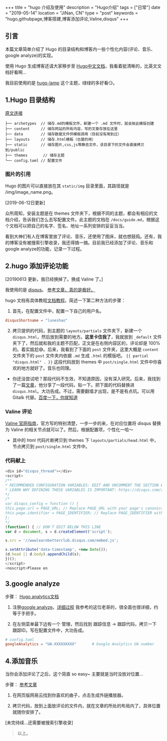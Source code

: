 +++
title = "hugo 介绍及使用"
description = "Hugo介绍"
tags = ["日常"]
date = "2019-05-14"
location = "JiNan, CN"
type = "post"
keywords = "hugo,githubpage,博客搭建,博客添加评论,Valine,disqus"
+++
## 引言

本篇文章简单介绍了 Hugo 的目录结构和博客内一些个性化内容(评论、音乐、google analyze)的实现。

使用 Hugo 生成博客还请大家移步至 [Hugo中文文档](https://www.gohugo.org/)，我看着挺清晰的，比英文文档好看啊...

我目前使用的是 [hugo-lamp](https://themes.gohugo.io/hugo-lamp/) 这个主题，绿绿的多好看😏。

## 1.Hugo 目录结构

[原文连接](https://hgt312.github.io/post/other_note2/)

```
├── archetypes  // 储存.md的模板文件，新建一个 .md 文件时，就会按此模版创建
├── content     // 储存网站的所有内容，写的文章存放在这里
├── data        // 储存数据文件供模板调用（目前没有用到过）
├── layouts     // 储存.html模板（也莫的用）
├── static      // 储存图片,css,js等静态文件，该目录下的文件会直接拷贝到/public
├── themes       // 储存主题
└── config.toml // 配置文件
```

### 图片的引用

Hugo 的图片可以直接放在其 `static/img` 目录里面，其路径就是 /img/image_name.png。

[2019-06-12日更新]

众所周知，安装主题是在 themes 文件夹下，根据不同的主题，都会有相应的文档介绍，告诉我们怎么去写配置文件。此主题的文档在 `/docs/guide.md`，根据这个文档可以把自己的名字、签名、地址一系列安排的妥妥当当。

看到大神们有人在博客里放了评论、音乐，还使用了图床，就也想鼓捣。还有，我的博客没有被搜索引擎收录，我还得搞一搞。目前我已经添加了评论、音乐和 google analyze的功能，记录一下过程。

## 2.hugo 添加评论功能

[20190613 更新，我已经换掉了。换成 Valine 了。]

我使用的是 [disqus](https://disqus.com/)。 [参考文章，真的是极好。](https://www.jianshu.com/p/e68fba58f75c)

hugo 文档有具体教程[文档教程](https://www.gohugo.org/doc/extras/comments/)。简述一下第二种方法的步骤：

1. 首先，在配置文件中，配置一下自己的用户名。

```toml
disqusShortname = "luneshao"
```

2. 拷贝提供的代码，到主题的 `layouts/partials` 文件夹下，新建一个 `disqus.html`，然后放到需要的地方。**这里卡住我了**，我就放到 `_default` 文件夹下了，然后就和我的主题不匹配，正文是在右侧内容区的，评论却是 100% 的。着实尴尬😅。后来，我看到了下面的 `post` 文件夹，这里大概是 `content` 文件夹下的 `post` 文件夹内依据 `.md` 生成 `.html` 的模版吧。 `{{ partial "disqus.html" . }}` 这段代码放到 themes 中 `post/single.html` 文件中你喜欢的地方就好了。音乐也同理。

* 你还没尝试吧？那段代码不生效，不知道原因，没有深入研究。后来，我找到了一篇[文章](https://blog.csdn.net/justheretobe/article/details/51622101)，他分享了一段代码，贴一下。把下面的代码替换进 `disqus.html`。大功告成。不过，需要翻墙才出现，是不是有点坑。可以用 Gitalk 代替。[百度一下，你就知道](www.baidu.com)

### Valine 评论

[Valine 官网指南](https://valine.js.org/quickstart.html)，官方写的特别清楚，一步一步的来，在对应位置将 disqus 替换为 Valine 的相关节点就可以了。然后，根据配置项，个性化一哈～

* 其中的 html 代码片断拷贝到 themes 下 `layouts/partials/head.html` 中，节点拷贝到 `post/single.html` 文件中。

### 代码献上
```js
<div id="disqus_thread"></div>
<script>
/**
* RECOMMENDED CONFIGURATION VARIABLES: EDIT AND UNCOMMENT THE SECTION BELOW TO INSERT DYNAMIC VALUES FROM YOUR PLATFORM OR CMS.
* LEARN WHY DEFINING THESE VARIABLES IS IMPORTANT: https://disqus.com/admin/universalcode/#configuration-variables
*/
/*
var disqus_config = function () {
this.page.url = PAGE_URL; // Replace PAGE_URL with your page's canonical URL variable
this.page.identifier = PAGE_IDENTIFIER; // Replace PAGE_IDENTIFIER with your page's unique identifier variable
};
*/
(function() { // DON'T EDIT BELOW THIS LINE
var d = document, s = d.createElement('script');

s.src = '//wwwlearnbetterclub.disqus.com/embed.js';

s.setAttribute('data-timestamp', +new Date());
(d.head || d.body).appendChild(s);
})();
</script>
<noscript>Please en
```

## 3.google analyze

步骤： [Hugo analytics文档](https://www.gohugo.org/doc/extras/analytics/)

1. 注册[google analyze](https://analytics.google.com/analytics/web/)。[详细过程](https://zh.wikihow.com/%E4%BD%BF%E7%94%A8%E8%B0%B7%E6%AD%8C%E5%88%86%E6%9E%90%E7%BD%91%E7%AB%99) 我参考的这位老哥的，很全面也很详细，约等于手把手。

2. 在左侧菜单最下边有一个 管理，然后找到 跟踪信息 -> 跟踪代码，拷贝一下 跟踪ID。写在配置文件中，大功告成。

```toml
# config.toml
googleAnalytics = "UA-XXXXXXXXX"       # Google Analytics UA number
```

## 4.添加音乐

当你会添加评论了之后，这个简直 so easy~ 主要就是当时没放对位置...

步骤： [参考文章](https://zhuanlan.zhihu.com/p/26625249)

1. 在网页版网易云找到你喜欢的曲子，点击生成外链播放器。

2. 拷贝代码，放到上面放评论的文件内，就在文章的所处的布局内了，具体位置就随你安排了。

[未完待续...还需要被搜索引擎收录]

> 以上。